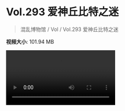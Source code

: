 # Vol.293 爱神丘比特之迷

> 混乱博物馆 / Vol / Vol.293 爱神丘比特之迷

**视频大小**: 101.94 MB

<div class="video"><video src="https://file.hsyhx.top/archive/293.mp4" controls preload>🤔 您的浏览器不支持 video 标签</video></div>